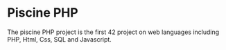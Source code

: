 # Piscine PHP

The piscine PHP project is the first 42 project on web languages including PHP, Html, Css, SQL and Javascript.
